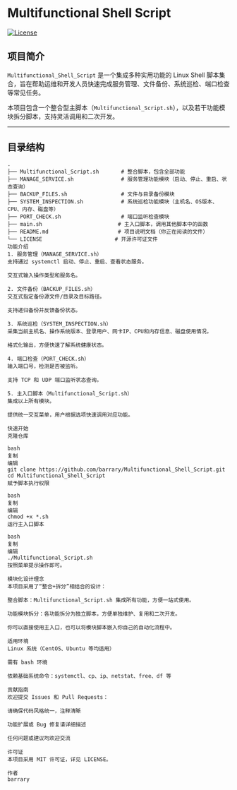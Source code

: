 # Multifunctional Shell Script

[![License](https://img.shields.io/badge/license-MIT-green.svg)](LICENSE)

## 项目简介

`Multifunctional_Shell_Script` 是一个集成多种实用功能的 Linux Shell 脚本集合，旨在帮助运维和开发人员快速完成服务管理、文件备份、系统巡检、端口检查等常见任务。

本项目包含一个整合型主脚本（`Multifunctional_Script.sh`），以及若干功能模块拆分脚本，支持灵活调用和二次开发。

---

## 目录结构

```plaintext
.
├── Multifunctional_Script.sh       # 整合脚本，包含全部功能
├── MANAGE_SERVICE.sh               # 服务管理功能模块（启动、停止、重启、状态查询）
├── BACKUP_FILES.sh                 # 文件与目录备份模块
├── SYSTEM_INSPECTION.sh            # 系统巡检功能模块（主机名、OS版本、CPU、内存、磁盘等）
├── PORT_CHECK.sh                   # 端口监听检查模块
├── main.sh                        # 主入口脚本，调用其他脚本中的函数
├── README.md                      # 项目说明文档（你正在阅读的文件）
└── LICENSE                       # 开源许可证文件
功能介绍
1. 服务管理（MANAGE_SERVICE.sh）
支持通过 systemctl 启动、停止、重启、查看状态服务。

交互式输入操作类型和服务名。

2. 文件备份（BACKUP_FILES.sh）
交互式指定备份源文件/目录及目标路径。

支持递归备份并反馈备份状态。

3. 系统巡检（SYSTEM_INSPECTION.sh）
采集当前主机名、操作系统版本、登录用户、网卡IP、CPU和内存信息、磁盘使用情况。

格式化输出，方便快速了解系统健康状态。

4. 端口检查（PORT_CHECK.sh）
输入端口号，检测是否被监听。

支持 TCP 和 UDP 端口监听状态查询。

5. 主入口脚本（Multifunctional_Script.sh）
集成以上所有模块。

提供统一交互菜单，用户根据选项快速调用对应功能。

快速开始
克隆仓库

bash
复制
编辑
git clone https://github.com/barrary/Multifunctional_Shell_Script.git
cd Multifunctional_Shell_Script
赋予脚本执行权限

bash
复制
编辑
chmod +x *.sh
运行主入口脚本

bash
复制
编辑
./Multifunctional_Script.sh
按照菜单提示操作即可。

模块化设计理念
本项目采用了“整合+拆分”相结合的设计：

整合脚本：Multifunctional_Script.sh 集成所有功能，方便一站式使用。

功能模块拆分：各功能拆分为独立脚本，方便单独维护、复用和二次开发。

你可以直接使用主入口，也可以将模块脚本嵌入你自己的自动化流程中。

适用环境
Linux 系统（CentOS、Ubuntu 等均适用）

需有 bash 环境

依赖基础系统命令：systemctl、cp、ip、netstat、free、df 等

贡献指南
欢迎提交 Issues 和 Pull Requests：

请确保代码风格统一，注释清晰

功能扩展或 Bug 修复请详细描述

任何问题或建议均欢迎交流

许可证
本项目采用 MIT 许可证，详见 LICENSE。

作者
barrary
